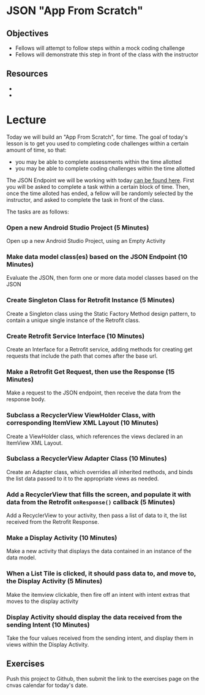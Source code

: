 # JSON "App From Scratch"

## Objectives
* Fellows will attempt to follow steps within a mock coding challenge
* Fellows will demonstrate this step in front of the class with the instructor

## Resources
* []() 
* []()

# Lecture

Today we will build an "App From Scratch", for time. The goal of today's lesson is to get you used to completing code challenges within a certain amount of time, so that:
* you may be able to complete assessments within the time allotted
* you may be able to complete coding challenges within the time allotted

The JSON Endpoint we will be working with today [can be found here](https://api.learn2crack.com/android/jsonandroid/). First you will be asked to complete a task within a certain block of time. Then, once the time alloted has ended, a fellow will be randomly selected by the instructor, and asked to complete the task in front of the class.

The tasks are as follows:
### Open a new Android Studio Project (5 Minutes)
Open up a new Android Studio Project, using an Empty Activity

### Make data model class(es) based on the JSON Endpoint (10 Minutes)
Evaluate the JSON, then form one or more data model classes based on the JSON

### Create Singleton Class for Retrofit Instance (5 Minutes)
Create a Singleton class using the Static Factory Method design pattern, to contain a unique single instance of the Retrofit class.

### Create Retrofit Service Interface (10 Minutes)
Create an Interface for a Retrofit service, adding methods for creating get requests that include the path that comes after the base url.

### Make a Retrofit Get Request, then use the Response (15 Minutes)
Make a request to the JSON endpoint, then receive the data from the response body.

### Subclass a RecyclerView ViewHolder Class, with corresponding ItemView XML Layout (10 Minutes)
Create a ViewHolder class, which references the views declared in an ItemView XML Layout.

### Subclass a RecyclerView Adapter Class (10 Minutes)
Create an Adapter class, which overrides all inherited methods, and binds the list data passed to it to the appropriate views as needed.

### Add a RecyclerView that fills the screen, and populate it with data from the Retrofit `onResponse()` callback (5 Minutes)
Add a RecyclerView to your activity, then pass a list of data to it, the list received from the Retrofit Response.

### Make a Display Activity (10 Minutes)
Make a new activity that displays the data contained in an instance of the data model.

### When a List Tile is clicked, it should pass data to, and move to, the Display Activity (5 Minutes)
Make the itemview clickable, then fire off an intent with intent extras that moves to the display activity

### Display Activity should display the data received from the sending Intent (10 Minutes)
Take the four values received from the sending intent, and display them in views within the Display Activity.

## Exercises
Push this project to Github, then submit the link to the exercises page on the cnvas calendar for today's date.

